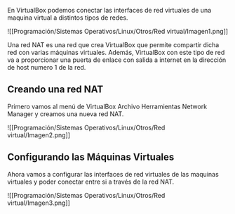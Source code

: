 En VirtualBox podemos conectar las interfaces de red virtuales de una maquina virtual a distintos tipos de redes.

![[Programación/Sistemas Operativos/Linux/Otros/Red virtual/Imagen1.png]]

Una red NAT es una red que crea VirtualBox que permite compartir dicha red con varias máquinas virtuales. Además, VirtualBox con este tipo de red va a proporcionar una puerta de enlace con salida a internet en la dirección de host numero 1 de la red.

## Creando una red NAT

Primero vamos al menú de VirtualBox Archivo Herramientas Network Manager y creamos una nueva red NAT.

![[Programación/Sistemas Operativos/Linux/Otros/Red virtual/Imagen2.png]]

## Configurando las Máquinas Virtuales

Ahora vamos a configurar las interfaces de red virtuales de las maquinas virtuales y poder conectar entre si a través de la red NAT.

![[Programación/Sistemas Operativos/Linux/Otros/Red virtual/Imagen3.png]]